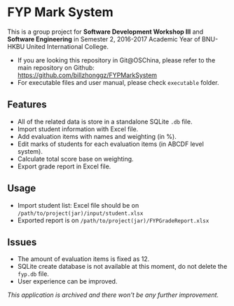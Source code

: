 # FYP Mark System

This is a group project for **Software Development Workshop III** and **Software Engineering** in Semester 2, 2016-2017 Academic Year of BNU-HKBU United International College. 

* If you are looking this repository in Git@OSChina, please refer to the main repository on Github: https://github.com/billzhonggz/FYPMarkSystem
* For executable files and user manual, please check `executable` folder. 

## Features

* All of the related data is store in a standalone SQLite `.db` file.
* Import student information with Excel file.
* Add evaluation items with names and weighting (in %).
* Edit marks of students for each evaluation items (in ABCDF level system).
* Calculate total score base on weighting.
* Export grade report in Excel file.

## Usage

* Import student list: Excel file should be on `/path/to/project(jar)/input/student.xlsx`
* Exported report is on `/path/to/project(jar)/FYPGradeReport.xlsx`

## Issues

* The amount of evaluation items is fixed as 12. 
* SQLite create database is not available at this moment, do not delete the `fyp.db` file.
* User experience can be improved. 

*This application is archived and there won't be any further improvement.*
